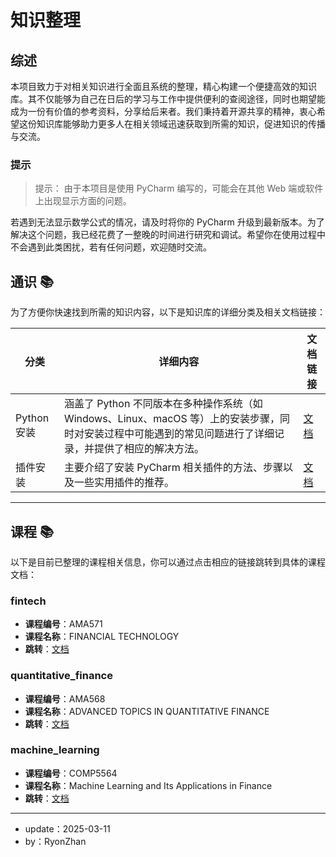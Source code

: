 # 知识整理

## 综述

本项目致力于对相关知识进行全面且系统的整理，精心构建一个便捷高效的知识库。其不仅能够为自己在日后的学习与工作中提供便利的查阅途径，同时也期望能成为一份有价值的参考资料，分享给后来者。我们秉持着开源共享的精神，衷心希望这份知识库能够助力更多人在相关领域迅速获取到所需的知识，促进知识的传播与交流。

### 提示
> 提示：
> 由于本项目是使用 PyCharm 编写的，可能会在其他 Web 端或软件上出现显示方面的问题。

若遇到无法显示数学公式的情况，请及时将你的 PyCharm 升级到最新版本。为了解决这个问题，我已经花费了一整晚的时间进行研究和调试。希望你在使用过程中不会遇到此类困扰，若有任何问题，欢迎随时交流。


## 通识 📚

为了方便你快速找到所需的知识内容，以下是知识库的详细分类及相关文档链接：

| 分类        | 详细内容                                        | 文档链接                     |
|-----------|---------------------------------------------|--------------------------|
| Python 安装 | 涵盖了 Python 不同版本在多种操作系统（如 Windows、Linux、macOS 等）上的安装步骤，同时对安装过程中可能遇到的常见问题进行了详细记录，并提供了相应的解决方法。 | [文档](./python/readme.md) |
| 插件安装      | 主要介绍了安装 PyCharm 相关插件的方法、步骤以及一些实用插件的推荐。 | [文档](./python/plugin.md) |

---

## 课程 📚

以下是目前已整理的课程相关信息，你可以通过点击相应的链接跳转到具体的课程文档：

### fintech
- **课程编号**：AMA571
- **课程名称**：FINANCIAL TECHNOLOGY
- **跳转**：[文档](fintech/fintech-readme.md)

### quantitative_finance
- **课程编号**：AMA568
- **课程名称**：ADVANCED TOPICS IN QUANTITATIVE FINANCE
- **跳转**：[文档](quantitative_finance/quantitative_finance-readme.md)

### machine_learning
- **课程编号**：COMP5564
- **课程名称**：Machine Learning and Its Applications in Finance
- **跳转**：[文档](machine_learning/machine_learning-readme.md)

---

- update：2025-03-11
- by：RyonZhan 

